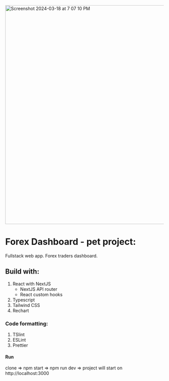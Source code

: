 
<img width="695" alt="Screenshot 2024-03-18 at 7 07 10 PM" src="https://github.com/andrii-koptiev/forex_dashboard/assets/94103251/b5a04990-ce8e-4336-98c6-000f71b28870">

# Forex Dashboard - pet project:
Fullstack web app. Forex traders dashboard.

## Build with:
1. React with NextJS
   - NextJS API router
   - React custom hooks
2. Typescript
3. Tailwind CSS
4. Rechart

### Code formatting:
1. TSlint
2. ESLint
3. Prettier

#### Run
clone => npm start => npm run dev => project will start on http://localhost:3000

